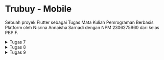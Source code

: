 # Trubuy - Mobile

Sebuah proyek Flutter sebagai Tugas Mata Kuliah Pemrograman Berbasis Platform oleh Nisrina Annaisha Sarnadi dengan NPM 2306275960 dari kelas PBP F.

<details>
  <summary>Tugas 7</summary>

## Tugas 7

### Elemen Dasar Flutter
1. Membuat file baru bernama ```menu.dart``` pada folder lib dan meng-_import_:
```bash
import 'package:flutter/material.dart';
```

2. Memindahkan kelas ```MyHomePage``` dan ```__MyHomePageState``` dari file ```main.dart``` ke ```menu.dart``` serta meng-_import_:
```bash
import 'package:trubuy_mobile/menu.dart';
```

3. Membuat class baru bernama ```ColorSelect``` untuk mendeklarasikan warna-warna yang dibutuhkan pada file ```menu.dart``` dan mengubah definisi ```colorScheme``` pada file ```main.dart```.
```bash
class ColorSelect {
  static const cbuttons = Color(0xFFD2B48C);
  static const button1 = Color(0xFF695A46);
  static const button2 = Color(0xFF9D8769);
  static const Color backgroundColor = Color(0xFFF3F3F2);
}

colorScheme: ColorScheme.fromSwatch().copyWith(
          primary: ColorSelect.cbuttons,
        ),
```

4. Mengubah sifat widget halaman menu menjadi stateless dengan mengganti:
```bash
const MyHomePage(title: 'Flutter Demo Home Page')
```
dengan 
```bash
MyHomePage(),
```

5. Mengubah sifat widget dari stateful menjadi stateless dengan mengganti ```... extends StatefulWidget``` menjadi ```extends StatelessWidget```  pada class ```MyHomePage```.

6. Menambahkan
```bash
MyHomePage({super.key});
```
sebagai constructor class MyHomePage, menghapus seluruh class 
```bash
_MyHomePageState extends State<MyHomePage>,
```
dan menambah widget build
```bash
class MyHomePage extends StatelessWidget {
    MyHomePage({super.key});

    @override
    Widget build(BuildContext context) {
	return Scaffold(
	    ... 
	);
    }
}
```

7. Mendeklarasikan variabel informasi pengguna untuk membuat Card.
```bash
final String npm = '2306275960'; // NPM
final String name = 'Nisrina Annaisha Sarnadi'; // Nama
final String className = 'PBP F'; // Kelas
```

8. Membuat class ```InfoCard``` pada file ```menu.dart``` untuk membuat card.
```bash
class InfoCard extends StatelessWidget {

  // Kartu informasi yang menampilkan title dan content
  final String title;  // Judul kartu
  final String content;  // Isi kartu

  @override
  Widget build(BuildContext context) {
  ...
            const SizedBox(height: 8.0),
            Text(content),
          ],
        ),
      ),
    );
  }
}
```

9. Membuat class ```ItemHomePage``` berisi atribut-atribut card.
```bash
class ItemHomepage {
     final String name;
     final IconData icon;
     final Color color;

     ItemHomepage(this.name, this.icon, this.color);
}
```

10. Membuat list dari ```ItemHomePage``` berisi button pada kelas ```MyHomePage```.
```bash
final List<ItemHomepage> items = [
  ItemHomepage("Lihat Daftar Produk", Icons.list, ColorSelect.button1),
  ItemHomepage("Tambah Produk", Icons.add, ColorSelect.button2),
  ItemHomepage("Logout", Icons.logout, ColorSelect.cbuttons),
```

10. Membuat class ```ItemCard``` untuk menampilkan button-button dan menampilkan snackbar yang berisi pesan "Kamu telah menekan tombol [nama button]"
 ```bash
class ItemCard extends StatelessWidget {
  // Menampilkan kartu dengan ikon dan nama
  final ItemHomepage item; 
  
  const ItemCard(this.item, {super.key}); 

  @override
  Widget build(BuildContext context) {
    return Material(
      // Menentukan warna latar belakang dari tema aplikasi.
      color: item.color,

      borderRadius: BorderRadius.circular(12),

      // Aksi ketika kartu ditekan
      child: InkWell(
        onTap: () {
          // Menampilkan pesan SnackBar saat kartu diklik
          ScaffoldMessenger.of(context)
            ..hideCurrentSnackBar()
            ..showSnackBar(
              SnackBar(content: Text("Kamu telah menekan tombol ${item.name}!"))
            );
        },
      ...
                  style: const TextStyle(color: Colors.white),
                ),
              ],
            ),
          ),
        ),
      ),
    );
  }
}
```

11. Mengintegrasikan ```InfoCard``` dan ```ItemCard``` untuk ditampilkan di ```MyHomePage``` dengan mengubah ```Widget build()``` pada class ```MyHomePage``` untuk menampilkan card-card.
```bash
class MyHomePage extends StatelessWidget {
   ...

                    children: items.map((ItemHomepage item) {
                      return ItemCard(item);
                    }).toList(),
                  ),
                ],
              ),
            ),
          ],
        ),
      ),
    );
  }
}
```

## Jawaban Pertanyaan
1. **Stateless Widget dan Stateful Widget**

Stateless widget adalah widget yang tidak dapat diubah setelah widget tersebut dibuat. Contohnya adalah text, Icon, dan RaisedButton. Stateful Widget adalah widget yang dapat mengubah keadaan setelah widget tersebut dibangun sehingga memungkinkan perubahan dinamis berdasarkan interaksi pengguna atau perubahan data. Contohnya adalah Checkbox, RadioButton, dan TetxtField. Oleh karena itu, secara umum, perbedaan keduanya adalah Stateless Widget bersifat statis setelah data ditampilkan sementara Stateful Widget bersifat dinamis dalam menampilkan data.

2. **Widget yang digunakan dan Berfungsi**

- Material: Berfungsi untuk menyediakan latar belakang material design untuk widget.
- Icon: Berfungsi untuk menampilkan icon yang telah disediakan oleh Flutter.
- Scaffold: Berfungsi untuk membuat halaman pada proyek Flutter.
- Text: Berfungsi untuk menampilkan sebuah teks.
- AppBar: Berfungsi untuk menampilkan bar di bagian atas layar.
- Padding: Berfungsi untuk memberikan jarak di sekitar widget dalam body halaman.
- Layout
  - Row: Berfungsi untuk menampikan widget-widget secara horizontal dari kiri ke kanan.
  - Column: Berfungsi untuk menampilkan widget-widget secara vertikal dari atas ke bawah.
- Center: Berfungsi untuk mengatur posisi widget agar berada di tengah.
- GridView: Berfungsi untuk menyusun posisi widget-widget dalam susunan grid.
- Card: Berfungsi untuk membuat kotak dengan efek bayangan di bawahnya.
- Container: Berfungsi untuk membungkus suatu widget lain untuk diatur posisinya.
- InfoCard: Berfungsi untuk menampilkan informasi di card.
- SizedBox: Berfungsi untuk membuat box.
- Inkwell: Berfungsi untuk menambahkan action pada widget.
- SnackBar: Berfungsi untuk memberikan feedback atas suatu action.
    
3. **Fungsi setState() dan variabel yang terdampak**
   
setState() berfungsi untuk memicu dilakukannya refresh pada tampilan aplikasi. Ketika `setState` dipanggil dan nilai variabel dalam state widget berubah, framework akan membangun ulang widget tersebut. Variabel-variabel yang terpengaruh oleh `setState()` adalah variabel yang berada dalam objek state dari komponen tersebut. Perubahan pada variabel-variabel ini akan memicu proses re-rendering komponen, sehingga UI akan diperbarui otomatis untuk menampilkan perubahan data terbaru.

4. **Perbedaan const dan final**

```const``` adalah keyword yang digunakan untuk mendeklarasikan variabel yang valuenya harus ditentukan saat dilakukan compile tetapi tidak dapat diubah selama eksekusi program. final adalah keyword yang digunakan untuk mendeklarasikan variabel yang valuenya ditentukan saat program dijalankan dan tidak dapat diubah selama eksekusi program.

</details>

<details>
  <summary>Tugas 8</summary>

## Tugas 7

### Flutter Navigation, Layouts, Forms, and Input Elements

### Jawaban Pertanyaan
1. **Kegunaan, keuntungan, dan waktu penggunaan const pada Flutter**

```const``` pada Flutter digunakan untuk mendefinisikan objek yang bersifat konstan, atau tidak berubah selama runtime aplikasi. Hal ini berguna untuk widget yang tidak berubah, seperti teks statis atau tata letak yang tidak dinamis.

Keuntungan ```const```:

- Penghematan memori karena objek dengan ```const``` disimpan sebagai satu instance di memori yang tidak perlu diduplikasi setiap digunakan,
- compile-time validation atau kesalahan pada objek ```const``` akan terdeteksi saat kompilasi,
- Optimasi performa karena memungkinkan compiler untuk melakukan optimasi yang dapat meningkatkan performa aplikasi secara signifikan.
  
Waktu penggunaan:

```const``` sebaiknya digunakan saat akan dibuat widget atau variabel yang tidak akan berubah selama aplikasi berjalan, seperti gaya teks tetap, ikon, atau layout statis. ```const``` sebaiknya tidak digunakan untuk data yang bersifat dinamis atau berubah.

2. **Perbandingan penggunaan Column dan Row pada Flutter serta implementasinya**

Column dan Row adalah widget tata letak yang sering digunakan untuk mengatur widget. Column mengatur widget secara vertikal sedangkan Row mengatur widget secara horizontal.

Contoh implementasi:

- Column (Menampilkan teks secara vertikal dari atas ke bawah)
```dart
child: Column(
  crossAxisAlignment: CrossAxisAlignment.start,
  children: [
    Text('Name: $_name'),
    Text('Amount: $_amount'),
    Text('Description: $_description'),
    Text('Price: $_price'),
    Text('Rating: $_rating'),
  ],
),
```
- Row (Menampilkan infocard secara horizontal dari kiri ke kanan)
```dart
Row(
  mainAxisAlignment: MainAxisAlignment.spaceEvenly,
  children: [
    InfoCard(title: 'NPM', content: npm),
    InfoCard(title: 'Name', content: name),
    InfoCard(title: 'Class', content: className),
  ],
),
```

3. **Elemen input yang digunakan dan tidak digunakan pada form**

Elemen input yang digunakan adalah ```TextFormField``` untuk meminta input product name, amount, description, price, dan rating. Selain itu, ```ElevatedButton``` untuk menyimpan input data yang sudah di input pada form sehingga saat button  ```save``` ditekan, detail produk akan ditampilkan. 

Elemen input yang tidak digunakan contohnya ```Checkbox```, ```Radio```, ```DropdownButton```, ```Slider```, dll.

4. **Cara mengatur tema dalam aplikasi agar konsisten dan apakah menggunakan tema**

Saya mengatur tema dalam aplikasi Flutter dengan menggunakan ```ThemeData``` dalam widget ```Material App```. ```ThemeData``` digunakan untuk mengonfigurasi berbagai elemen tampilan dalam aplikasi. Pada aplikasi ini, saya menggunakan teman untuk mengonfigurasi ```colorScheme``` yang dapat digunakan untuk mendefinisikan warna dasar aplikasi (primary). Warna dasar ini saya gunakan untuk mewarnai button, appBar, dan header drawer.

5. **Cara menangani navigasi dalam aplikasi dengan banyak halaman pada Flutter**

Saya menangani navigasi dalam aplikasi dengan menggunakan ```Navigator```. Saya menggunakan:
 - ```Navigator.push()``` untuk menambahkan halaman baru ke dalam tumpukan navigasi,
 - ```Navigator.pushReplacement()``` untuk mengganti halaman yang sedang diakses dengan halaman baru dan menghapus halaman sebelumnya dari stack,
 - ```Navigator.pop``` menghapus halaman terakhir dari stack dan kembali ke halaman sebelumnya.

</details>

<details>
  <summary>Tugas 9</summary>
	
## Tugas 9
	
### Integrasi Layanan Web Django dengan Aplikasi Flutter

1. Membuat django-app bernama authentication pada project Django yang telah dibuat.

2. Menambahkan authentication ke ```INSTALLED_APPS``` pada main project settings.py aplikasi Django.

3. Menambahkan ```django-cors-headers``` ke ```requirements.txt dan menyalakan virtual environment Python 

4. Menjalankan perintah pip install django-cors-headers untuk menginstal library yang dibutuhkan.

5. Menambahkan ```corsheaders``` ke ```INSTALLED_APPS``` pada main project settings.py aplikasi Django.

6. Menambahkan ```corsheaders.middleware.CorsMiddleware``` ke ```MIDDLEWARE``` pada main project settings.py aplikasi Django.

7. Menambahkan variabel pada main project settings.py aplikasi Django.
```bash
CORS_ALLOW_ALL_ORIGINS = True
CORS_ALLOW_CREDENTIALS = True
CSRF_COOKIE_SECURE = True
SESSION_COOKIE_SECURE = True
CSRF_COOKIE_SAMESITE = 'None'
SESSION_COOKIE_SAMESITE = 'None'
Menambahkan 10.0.2.2 pada ALLOWED_HOSTS di berkas settings.py.
```

8. Menambahkan IP address 127.0.0.1:8000 di settings.py

9. Membuat method login pada authentication/views.py.

10. Membuat file urls.py pada sub direktori authentication dan menambahkan URL routing untuk login.

11. Menambahkan ```path('auth/', include('authentication.urls')),``` urls.py di subdirektori trubuy di django.

12. Menginstal package untuk dapat mengakses library flutter.

13. Memodifikasi root widget untuk menyediakan CookieRequest library ke semua child widgets dengan menggunakan Provider dan menambahkan import:
```bash
import 'package:pbp_django_auth/pbp_django_auth.dart'; 
import 'package:provider/provider.dart';
```

14. Membuat file baru pada folder screens dengan nama login.dart dan mengisinya dengan class, methodnya, fungsionaltiasnya, dan import yang dibutuhkan.

15. Mengubah home: MyHomePage() menjadi home: const LoginPage() pada file main.dart Widget MaterialApp(...).

16. Membuat method register pada authentication/views.py pada proyek django dan menambahkan import yang dibutuhkan.

17. Menambahkan path('register/', register, name='register'), pada file authentication/urls.py.

18. Membuat berkas baru pada folder screens dengan nama register.dart dan mengisinya dengan class, methodnya, fungsionaltiasnya, dan import yang dibutuhkan.

19. Membuka endpoint JSON dan menyalin datanya ke situs Quicktype lalu Copy Code sebagai isi dari file baru product_entry.dart pada subdirektori baru models pada subdirektori lib. 

20. Melakukan flutter pub add http pada terminal proyek Flutter untuk menambahkan package http.

21. Menambahkan
```bash
</application>
<!-- Required to fetch data from the Internet. -->
<uses-permission android:name="android.permission.INTERNET" />
```
pada file android/app/src/main/AndroidManifest.xml untuk memperbolehkan akses Internet pada aplikasi Flutter yang sedang dibuat.

22. Membuat file baru pada direktori lib/screens dengan nama list_product.dart yang diisi dengan class, methodnya, fungsionaltiasnya, dan import yang dibutuhkan.

23. Menambahkan halaman list_productentry.dart ke widgets/left_drawer.dart.

24. Mengubah fungsi tombol ```Lihat Daftar Produk``` pada halaman utama agar mengarahkan ke halaman ProductPage.

25. Mengimport file yang dibutuhkan saat menambahkan ProductEntryPage.

26. Membuat fungsi create_product_flutter pada main/views.py dan menambahkan path baru path('create-flutter/', create_product_flutter, name='create_product_flutter'), pada main/urls.py.

27. Menghubungkan halaman product_form.dart dengan CookieRequest.

28. Mengubah perintah pada onPressed: () button.

29. Membuat method logout pada authentication/views.py dan menambahkan path('logout/', logout, name='logout'), pada file authentication/urls.py.

30. Menambahkan CookieRequest pada lib/widgets/product_card.dart.

31. Mengubah perintah onTap pada widget inkwell dengan menambahkan async

32. menambahkan kode untuk log out.
    
### Jawaban Pertanyaan

1. **Alasan perlu membuat model untuk melakukan pengambilan ataupun pengiriman data JSON? Apakah akan terjadi error jika tidak dilakukan?**

Membuat model untuk pengambilan atau pengiriman data JSON di aplikasi Flutter sangat penting untuk menjaga struktur data yang konsisten dan memudahkan dalam serialisasi dan deserialisasi data. Model ini akan mendefinisikan bagaimana data harus diterima atau dikirim dalam bentuk yang terstruktur.
Jika model tidak dibuat, data JSON akan perlu dibuat secara manual, yang bisa rentan terhadap kesalahan seperti key yang hilang atau data yang tidak terformat dengan benar.
Tanpa model, tidak akan ada jaminan bahwa data yang diterima atau dikirim memiliki struktur yang benar, dan ini berpotensi menyebabkan error atau bug.

2. **Fungsi library http yang sudah diimplementasikan**

Library http di Flutter digunakan untuk melakukan komunikasi HTTP dengan server (misalnya, mengambil data dari server atau mengirim data ke server). Fungsi utama dari library ini adalah:

- GET: Untuk mengambil data dari server.
- POST: Untuk mengirimkan data ke server.
- PUT/PATCH: Untuk memperbarui data yang sudah ada di server.
- DELETE: Untuk menghapus data di server.

3. **Fungsi dari CookieRequest dan alasan instance CookieRequest perlu untuk dibagikan ke semua komponen di aplikasi Flutter**

CookieRequest adalah objek yang digunakan untuk menangani permintaan HTTP yang berhubungan dengan cookies. Dalam konteks aplikasi yang menggunakan autentikasi berbasis session atau token (seperti token yang disimpan dalam cookies), CookieRequest memastikan bahwa cookies yang diperlukan dapat dikirim bersama permintaan HTTP, dan juga dapat menangani cookies yang diterima dari server.

4. **Mekanisme pengiriman data mulai dari input hingga dapat ditampilkan pada Flutter**

Mekanisme Pengiriman Data:
- Input Data: Pengguna memasukkan data (misalnya, nama, harga) di antarmuka pengguna Flutter (misalnya, menggunakan form atau text fields).
- Serialisasi Data: Data yang dimasukkan kemudian diubah menjadi format JSON menggunakan model atau map yang sesuai.
- Pengiriman Data ke Server: Data JSON dikirim ke server menggunakan permintaan HTTP (seperti http.post atau http.put), dan server akan menerima data ini untuk diproses.
- Tanggapan dari Server: Server mengembalikan response yang bisa berisi hasil pemrosesan, data yang diperbarui, atau konfirmasi.
- Deserialisasi Data: Setelah menerima response dari server, data JSON yang diterima akan diubah menjadi objek Dart menggunakan model yang telah dibuat sebelumnya.
- Tampilkan Data: Data yang telah diubah menjadi objek Dart kemudian digunakan untuk memperbarui tampilan di aplikasi Flutter (misalnya, menggunakan setState() atau Provider).

5. **Mekanisme autentikasi dari login, register, hingga logout. Mulai dari input data akun pada Flutter ke Django hingga selesainya proses autentikasi oleh Django dan tampilnya menu pada Flutter**

Mekanisme Autentikasi:

- Login:
	- Pengguna memasukkan data login (misalnya, username/email dan password) melalui form di Flutter.
	- Data login dikirim ke server (misalnya, menggunakan http.post) untuk diverifikasi oleh Django.
	- Django memverifikasi data login, dan jika valid, mengembalikan token autentikasi (misalnya, JWT) atau session cookie.
	- Token atau session cookie disimpan di aplikasi Flutter (misalnya, di shared preferences atau storage lokal).
	- Aplikasi Flutter menggunakan token atau session cookie ini untuk autentikasi pada setiap permintaan HTTP berikutnya.
	- Setelah berhasil login, tampilan menu atau halaman pengguna ditampilkan.
- Register:
	- Pengguna mengisi data pendaftaran (misalnya, nama, email, password).
	- Data pendaftaran dikirim ke server Django untuk membuat akun baru.
	- Jika pendaftaran berhasil, server mengembalikan status sukses, dan aplikasi Flutter dapat mengarahkan pengguna ke halaman login.
- Logout:
	- Pengguna memilih untuk logout dari aplikasi.
	- Aplikasi menghapus token autentikasi atau session cookie yang disimpan sebelumnya.
	- Pengguna diarahkan kembali ke halaman login.
 - Proses Otentikasi Django:
	- Django menerima permintaan login dan memverifikasi kredensial pengguna.
	- Jika kredensial valid, Django mengembalikan token atau session cookie.
	- Untuk logout, Django menghapus session yang terkait dengan pengguna.
</details>
